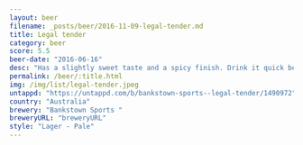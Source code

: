 ```yaml
---
layout: beer
filename: _posts/beer/2016-11-09-legal-tender.md
title: Legal tender
category: beer
score: 5.5
beer-date: "2016-06-16"
desc: "Has a slightly sweet taste and a spicy finish. Drink it quick before it gets warm"
permalink: /beer/:title.html
img: /img/list/legal-tender.jpeg
untappd: "https://untappd.com/b/bankstown-sports--legal-tender/1490972"
country: "Australia"
brewery: "Bankstown Sports "
breweryURL: "breweryURL"
style: "Lager - Pale"
---
```

